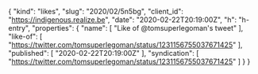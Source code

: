 {
  "kind": "likes",
  "slug": "2020/02/5n5bg",
  "client_id": "https://indigenous.realize.be",
  "date": "2020-02-22T20:19:00Z",
  "h": "h-entry",
  "properties": {
    "name": [
      "Like of @tomsuperlegoman's tweet"
    ],
    "like-of": [
      "https://twitter.com/tomsuperlegoman/status/1231156755037671425"
    ],
    "published": [
      "2020-02-22T20:19:00Z"
    ],
    "syndication": [
      "https://twitter.com/tomsuperlegoman/status/1231156755037671425"
    ]
  }
}
